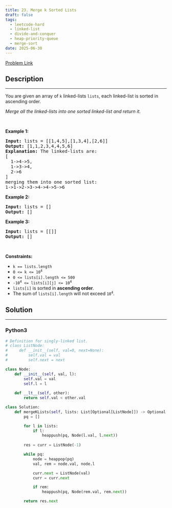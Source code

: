 ```yaml
---
title: 23. Merge k Sorted Lists
draft: false
tags: 
  - leetcode-hard
  - linked-list
  - divide-and-conquer
  - heap-priority-queue
  - merge-sort
date: 2025-06-30
---
```


[Problem Link](https://leetcode.com/problems/merge-k-sorted-lists/)

## Description

---
<p>You are given an array of <code>k</code> linked-lists <code>lists</code>, each linked-list is sorted in ascending order.</p>

<p><em>Merge all the linked-lists into one sorted linked-list and return it.</em></p>

<p>&nbsp;</p>
<p><strong class="example">Example 1:</strong></p>

<pre>
<strong>Input:</strong> lists = [[1,4,5],[1,3,4],[2,6]]
<strong>Output:</strong> [1,1,2,3,4,4,5,6]
<strong>Explanation:</strong> The linked-lists are:
[
  1-&gt;4-&gt;5,
  1-&gt;3-&gt;4,
  2-&gt;6
]
merging them into one sorted list:
1-&gt;1-&gt;2-&gt;3-&gt;4-&gt;4-&gt;5-&gt;6
</pre>

<p><strong class="example">Example 2:</strong></p>

<pre>
<strong>Input:</strong> lists = []
<strong>Output:</strong> []
</pre>

<p><strong class="example">Example 3:</strong></p>

<pre>
<strong>Input:</strong> lists = [[]]
<strong>Output:</strong> []
</pre>

<p>&nbsp;</p>
<p><strong>Constraints:</strong></p>

<ul>
	<li><code>k == lists.length</code></li>
	<li><code>0 &lt;= k &lt;= 10<sup>4</sup></code></li>
	<li><code>0 &lt;= lists[i].length &lt;= 500</code></li>
	<li><code>-10<sup>4</sup> &lt;= lists[i][j] &lt;= 10<sup>4</sup></code></li>
	<li><code>lists[i]</code> is sorted in <strong>ascending order</strong>.</li>
	<li>The sum of <code>lists[i].length</code> will not exceed <code>10<sup>4</sup></code>.</li>
</ul>


## Solution

---
### Python3
``` py title='merge-k-sorted-lists'
# Definition for singly-linked list.
# class ListNode:
#     def __init__(self, val=0, next=None):
#         self.val = val
#         self.next = next

class Node:
    def __init__(self, val, l):
        self.val = val
        self.l = l
    
    def __lt__(self, other):
        return self.val < other.val

class Solution:
    def mergeKLists(self, lists: List[Optional[ListNode]]) -> Optional[ListNode]:
        pq = []

        for l in lists:
            if l:
                heappush(pq, Node(l.val, l.next))
        
        res = curr = ListNode(-1)

        while pq:
            node = heappop(pq)
            val, rem = node.val, node.l

            curr.next = ListNode(val)
            curr = curr.next

            if rem:
                heappush(pq, Node(rem.val, rem.next))

        return res.next
```

